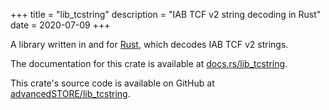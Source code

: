 +++
title = "lib_tcstring"
description = "IAB TCF v2 string decoding in Rust"
date = 2020-07-09
+++

A library written in and for [Rust](https://www.rust-lang.org/), which decodes IAB TCF v2 strings.

The documentation for this crate is available at [docs.rs/lib_tcstring](https://docs.rs/lib_tcstring).

This crate's source code is available on GitHub
at [advancedSTORE/lib_tcstring](https://github.com/advancedSTORE/lib_tcstring).
